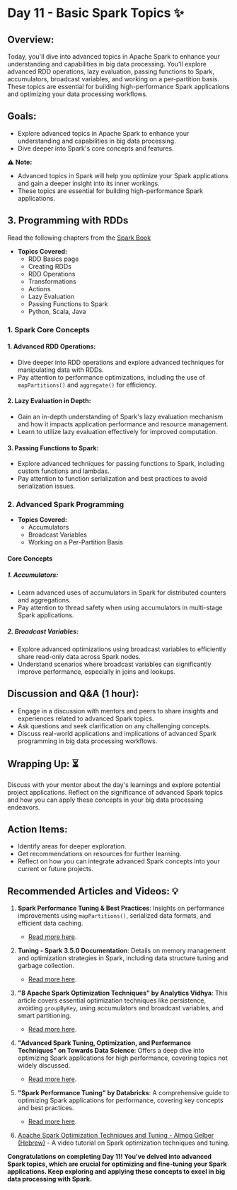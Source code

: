 # Day 11 - Basic Spark Topics :sparkles:

## Overview:
Today, you'll dive into advanced topics in Apache Spark to enhance your understanding and capabilities in big data processing. You'll explore advanced RDD operations, lazy evaluation, passing functions to Spark, accumulators, broadcast variables, and working on a per-partition basis. These topics are essential for building high-performance Spark applications and optimizing your data processing workflows.

## Goals:
- Explore advanced topics in Apache Spark to enhance your understanding and capabilities in big data processing.
- Dive deeper into Spark's core concepts and features.

:warning: **Note:**
- Advanced topics in Spark will help you optimize your Spark applications and gain a deeper insight into its inner workings.
- These topics are essential for building high-performance Spark applications.

## 3. Programming with RDDs
Read the following chapters from the [Spark Book](https://github.com/hemant-rout/BigData/blob/master/Learning%20Spark%20%20Lightning-Fast%20Big%20Data%20Analysis%20.pdf)

- **Topics Covered:**
  - RDD Basics page
  - Creating RDDs 
  - RDD Operations 
  - Transformations 
  - Actions 
  - Lazy Evaluation 
  - Passing Functions to Spark
  - Python, Scala, Java 

### 1. Spark Core Concepts

#### 1. **Advanced RDD Operations:**
   - Dive deeper into RDD operations and explore advanced techniques for manipulating data with RDDs.
   - Pay attention to performance optimizations, including the use of `mapPartitions()` and `aggregate()` for efficiency.

#### 2. **Lazy Evaluation in Depth:**
   - Gain an in-depth understanding of Spark's lazy evaluation mechanism and how it impacts application performance and resource management.
   - Learn to utilize lazy evaluation effectively for improved computation.

#### 3. **Passing Functions to Spark:**
   - Explore advanced techniques for passing functions to Spark, including custom functions and lambdas.
   - Pay attention to function serialization and best practices to avoid serialization issues.

### 2. Advanced Spark Programming

- **Topics Covered:**
  - Accumulators 
  - Broadcast Variables 
  - Working on a Per-Partition Basis 

#### Core Concepts

##### 1. **Accumulators:**
   - Learn advanced uses of accumulators in Spark for distributed counters and aggregations.
   - Pay attention to thread safety when using accumulators in multi-stage Spark applications.

##### 2. **Broadcast Variables:**
   - Explore advanced optimizations using broadcast variables to efficiently share read-only data across Spark nodes.
   - Understand scenarios where broadcast variables can significantly improve performance, especially in joins and lookups.

## **Discussion and Q&A (1 hour):**
  - Engage in a discussion with mentors and peers to share insights and experiences related to advanced Spark topics.
  - Ask questions and seek clarification on any challenging concepts.
   - Discuss real-world applications and implications of advanced Spark programming in big data processing workflows.

## **Wrapping Up:** :hourglass_flowing_sand:
Discuss with your mentor about the day's learnings and explore potential project applications. Reflect on the significance of advanced Spark topics and how you can apply these concepts in your big data processing endeavors.

## **Action Items:**
- Identify areas for deeper exploration.
- Get recommendations on resources for further learning.
- Reflect on how you can integrate advanced Spark concepts into your current or future projects.

## **Recommended Articles and Videos:** :bulb:
1. **Spark Performance Tuning & Best Practices**: Insights on performance improvements using `mapPartitions()`, serialized data formats, and efficient data caching.
   - [Read more here](https://sparkbyexamples.com/spark/spark-performance-tuning/).

2. **Tuning - Spark 3.5.0 Documentation**: Details on memory management and optimization strategies in Spark, including data structure tuning and garbage collection.
   - [Read more here](https://spark.apache.org/docs/latest/tuning.html).


3. **"8 Apache Spark Optimization Techniques" by Analytics Vidhya**: This article covers essential optimization techniques like persistence, avoiding `groupByKey`, using accumulators and broadcast variables, and smart partitioning.
   - [Read more here](https://www.analyticsvidhya.com/blog/2021/05/8-apache-spark-optimization-techniques-spark-optimization-tips/).

4. **"Advanced Spark Tuning, Optimization, and Performance Techniques" on Towards Data Science**: Offers a deep dive into optimizing Spark applications for high performance, covering topics not widely discussed.
   - [Read more here](https://towardsdatascience.com/advanced-spark-tuning-optimization-and-performance-techniques-d5b84ac2d7b8).

5. **"Spark Performance Tuning" by Databricks**: A comprehensive guide to optimizing Spark applications for performance, covering key concepts and best practices.
   - [Read more here](https://databricks.com/glossary/spark-performance-tuning).
6. [Apache Spark Optimization Techniques and Tuning - Almog Gelber (Hebrew)](https://www.youtube.com/watch?v=BzVrPCIeXuY) - A video tutorial on Spark optimization techniques and tuning.

**Congratulations on completing Day 11! You've delved into advanced Spark topics, which are crucial for optimizing and fine-tuning your Spark applications. Keep exploring and applying these concepts to excel in big data processing with Spark.**
